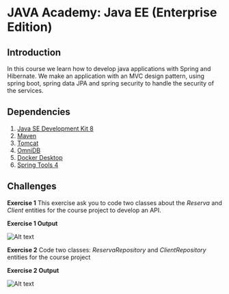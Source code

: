 # JAVA Academy: Java EE (Enterprise Edition)

## Introduction

In this course we learn how to develop java applications with Spring and Hibernate. We make an application with an MVC design pattern, using spring boot, spring data JPA and spring security to handle the security of the services.

## Dependencies

1. [Java SE Development Kit 8](https://www.oracle.com/technetwork/java/javase/downloads/jdk8-downloads-2133151.html)
2. [Maven](https://maven.apache.org/download.cgi)
3. [Tomcat](https://tomcat.apache.org/download-90.cgi)
4. [OmniDB](https://www.omnidb.org/en/)
5. [Docker Desktop](https://www.docker.com/products/docker-desktop)
6. [Spring Tools 4](https://spring.io/tools)

## Challenges

**Exercise 1**
This exercise ask you to code two classes about the *Reserva* and *Client* entities for the course project to develop an API.

**Exercise 1 Output**

![Alt text](http://i.imgur.com/tTVyxbM.png?raw=true "JavaHome")


**Exercise 2**
Code two classes: *ReservaRepository* and *ClientRepository* entities for the course project


**Exercise 2 Output**

![Alt text](http://i.imgur.com/qVzIoyN.png?raw=true "JavaHome")

